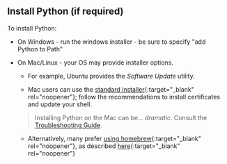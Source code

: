 
## Install Python (if required)

To install Python:

* On Windows - run the windows installer - be sure to specify "add Python to Path"

* On Mac/Linux - your OS may provide installer options.
    
    * For example, Ubuntu provides the *Software Update* utility.  

    * Mac users can use the [standard installer](https://www.python.org/downloads/){:target="_blank" rel="noopener"}; follow the recommendations to install certificates and update your shell.

    > Installing Python on the Mac can be... _dramatic._  Consult the [Troubleshooting Guide](../Troubleshooting#python-issues).

    * Alternatively, many prefer [using homebrew](https://brew.sh/){:target="_blank" rel="noopener"}, as described [here](https://opensource.com/article/19/5/python-3-default-mac#what-to-do){:target="_blank" rel="noopener"}
